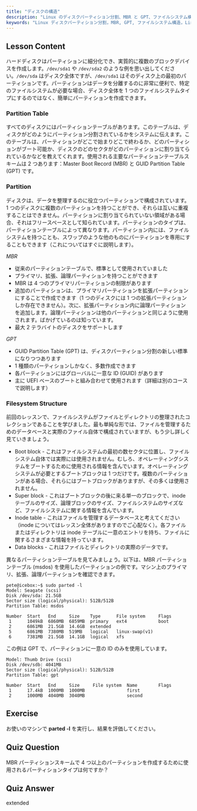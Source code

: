 ```yaml
---
title: "ディスクの構造"
description: "Linux のディスクパーティション分割、MBR と GPT、ファイルシステム構造について学びます。パーティション、テーブル、データの整理方法を理解しましょう。この初心者向けガイドから始めましょう！"
keywords: "Linux ディスクパーティション分割，MBR, GPT, ファイルシステム構造，Linux パーティション，初心者，チュートリアル，ガイド"
---
```


## Lesson Content

ハードディスクはパーティションに細分化でき、実質的に複数のブロックデバイスを作成します。`/dev/sda1` や `/dev/sda2` のような例を思い出してください。`/dev/sda` はディスク全体ですが、`/dev/sda1` はそのディスク上の最初のパーティションです。パーティションはデータを分離するのに非常に便利で、特定のファイルシステムが必要な場合、ディスク全体を 1 つのファイルシステムタイプにするのではなく、簡単にパーティションを作成できます。

### Partition Table

すべてのディスクにはパーティションテーブルがあります。このテーブルは、ディスクがどのようにパーティション分割されているかをシステムに伝えます。このテーブルは、パーティションがどこで始まりどこで終わるか、どのパーティションがブート可能か、ディスクのどのセクタがどのパーティションに割り当てられているかなどを教えてくれます。使用される主要なパーティションテーブルスキームは 2 つあります：Master Boot Record (MBR) と GUID Partition Table (GPT) です。

### Partition

ディスクは、データを整理するのに役立つパーティションで構成されています。1 つのディスクに複数のパーティションを持つことができ、それらは互いに重複することはできません。パーティションに割り当てられていない領域がある場合、それはフリースペースとして知られています。パーティションのタイプは、パーティションテーブルによって異なります。パーティション内には、ファイルシステムを持つことも、スワップのような他のものにパーティションを専用にすることもできます（これについてはすぐに説明します）。

_MBR_

- 従来のパーティションテーブルで、標準として使用されていました
- プライマリ、拡張、論理パーティションを持つことができます
- MBR は 4 つのプライマリパーティションの制限があります
- 追加のパーティションは、プライマリパーティションを拡張パーティションにすることで作成できます（1 つのディスクには 1 つの拡張パーティションしか存在できません）。次に、拡張パーティション内に論理パーティションを追加します。論理パーティションは他のパーティションと同じように使用されます。ばかげているのは知っています。
- 最大 2 テラバイトのディスクをサポートします

_GPT_

- GUID Partition Table (GPT) は、ディスクパーティション分割の新しい標準になりつつあります
- 1 種類のパーティションしかなく、多数作成できます
- 各パーティションにはグローバルに一意な ID (GUID) があります
- 主に UEFI ベースのブートと組み合わせて使用されます（詳細は別のコースで説明します）

### Filesystem Structure

前回のレッスンで、ファイルシステムがファイルとディレクトリの整理されたコレクションであることを学びました。最も単純な形では、ファイルを管理するためのデータベースと実際のファイル自体で構成されていますが、もう少し詳しく見ていきましょう。

- Boot block - これはファイルシステムの最初の数セクタに位置し、ファイルシステム自体では実際には使用されません。むしろ、オペレーティングシステムをブートするために使用される情報を含んでいます。オペレーティングシステムが必要とするブートブロックは 1 つだけです。複数のパーティションがある場合、それらにはブートブロックがありますが、その多くは使用されません。
- Super block - これはブートブロックの後に来る単一のブロックで、inode テーブルのサイズ、論理ブロックのサイズ、ファイルシステムのサイズなど、ファイルシステムに関する情報を含んでいます。
- Inode table - これはファイルを管理するデータベースと考えてください（inode についてはレッスン全体がありますのでご心配なく）。各ファイルまたはディレクトリは inode テーブルに一意のエントリを持ち、ファイルに関するさまざまな情報を持っています。
- Data blocks - これはファイルとディレクトリの実際のデータです。

異なるパーティションテーブルを見てみましょう。以下は、MBR パーティションテーブル (msdos) を使用したパーティションの例です。マシン上のプライマリ、拡張、論理パーティションを確認できます。

```plaintext
pete@icebox:~$ sudo parted -l
Model: Seagate (scsi)
Disk /dev/sda: 21.5GB
Sector size (logical/physical): 512B/512B
Partition Table: msdos

Number  Start   End     Size    Type      File system     Flags
 1      1049kB  6860MB  6859MB  primary   ext4            boot
 2      6861MB  21.5GB  14.6GB  extended
 5      6861MB  7380MB  519MB   logical   linux-swap(v1)
 6      7381MB  21.5GB  14.1GB  logical   xfs
```

この例は GPT で、パーティションに一意の ID のみを使用しています。

```plaintext
Model: Thumb Drive (scsi)
Disk /dev/sdb: 4041MB
Sector size (logical/physical): 512B/512B
Partition Table: gpt

Number  Start   End     Size     File system  Name        Flags
 1      17.4kB  1000MB  1000MB                first
 2      1000MB  4040MB  3040MB                second
```

## Exercise

お使いのマシンで **parted -l** を実行し、結果を評価してください。

## Quiz Question

MBR パーティションスキームで 4 つ以上のパーティションを作成するために使用されるパーティションタイプは何ですか？

## Quiz Answer

extended
